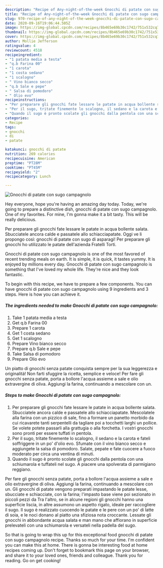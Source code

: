 ```yaml
---
description: "Recipe of Any-night-of-the-week Gnocchi di patate con sugo campagnolo"
title: "Recipe of Any-night-of-the-week Gnocchi di patate con sugo campagnolo"
slug: 970-recipe-of-any-night-of-the-week-gnocchi-di-patate-con-sugo-campagnolo
date: 2020-09-16T19:06:44.505Z
image: https://img-global.cpcdn.com/recipes/8b465e69b30c1742/751x532cq70/gnocchi-di-patate-con-sugo-campagnolo-recipe-main-photo.jpg
thumbnail: https://img-global.cpcdn.com/recipes/8b465e69b30c1742/751x532cq70/gnocchi-di-patate-con-sugo-campagnolo-recipe-main-photo.jpg
cover: https://img-global.cpcdn.com/recipes/8b465e69b30c1742/751x532cq70/gnocchi-di-patate-con-sugo-campagnolo-recipe-main-photo.jpg
author: Mollie Jefferson
ratingvalue: 4
reviewcount: 4518
recipeingredient:
- "1 patata media a testa"
- "q.b Farina 00"
- "1 carota"
- "1 costa sedano"
- "1 scalogno"
- " Vino bianco secco"
- "q.b Sale e pepe"
- " Salsa di pomodoro"
- " Olio evo"
recipeinstructions:
- "Per preparare gli gnocchi fate lessare le patate in acqua bollente salata. Sbucciatele ancora calde e passatele allo schiacciapatate. Mescolatele alla farina con un pizzico di sale, fino a formare un panetto morbido da cui ricavarete tanti serpentelli da tagliare poi a tocchetti larghi un pollice. Se volete potete passarli alla grattugia o alla forchetta. I vostri gnocchi sono pronti per essere tuffati in pentola."
- "Per il sugo, tritate finemente lo scalogno, il sedano e la carota e fateli soffriggere in un po&#39; d&#39;olio evo. Sfumate con il vino bianco secco e aggiungete la salsa di pomodoro. Salate, pepate e fate cuocere a fuoco moderato per circa una ventina di minuti."
- "Quando il sugo è pronto scolate gli gnocchi dalla pentola con una schiumarola e tuffateli nel sugo. A piacere una spolverata di parmigiano reggiano."
categories:
- Recipe
tags:
- gnocchi
- di
- patate

katakunci: gnocchi di patate 
nutrition: 269 calories
recipecuisine: American
preptime: "PT28M"
cooktime: "PT45M"
recipeyield: "2"
recipecategory: Lunch

---
```



![Gnocchi di patate con sugo campagnolo](https://img-global.cpcdn.com/recipes/8b465e69b30c1742/751x532cq70/gnocchi-di-patate-con-sugo-campagnolo-recipe-main-photo.jpg)

Hey everyone, hope you're having an amazing day today. Today, we're going to prepare a distinctive dish, gnocchi di patate con sugo campagnolo. One of my favorites. For mine, I'm gonna make it a bit tasty. This will be really delicious.

Per preparare gli gnocchi fate lessare le patate in acqua bollente salata. Sbucciatele ancora calde e passatele allo schiacciapatate. Oggi ve li propongo così: gnocchi di patate con sugo di asparagi! Per preparare gli gnocchi ho utilizzato le patate dell&#39;azienda Fratelli Torti.

Gnocchi di patate con sugo campagnolo is one of the most favored of recent trending meals on earth. It is simple, it is quick, it tastes yummy. It is enjoyed by millions every day. Gnocchi di patate con sugo campagnolo is something that I've loved my whole life. They're nice and they look fantastic.


To begin with this recipe, we have to prepare a few components. You can have gnocchi di patate con sugo campagnolo using 9 ingredients and 3 steps. Here is how you can achieve it.

<!--inarticleads1-->

##### The ingredients needed to make Gnocchi di patate con sugo campagnolo:

1. Take 1 patata media a testa
1. Get q.b Farina 00
1. Prepare 1 carota
1. Get 1 costa sedano
1. Get 1 scalogno
1. Prepare  Vino bianco secco
1. Prepare q.b Sale e pepe
1. Take  Salsa di pomodoro
1. Prepare  Olio evo


Un piatto di gnocchi senza patate conquista sempre per la sua leggerezza e originalità! Non farti sfuggire la ricetta, semplice e veloce! Per fare gli gnocchi senza patate, porta a bollore l&#39;acqua assieme a sale e olio extravergine di oliva. Aggiungi la farina, continuando a mescolare con un. 

<!--inarticleads2-->

##### Steps to make Gnocchi di patate con sugo campagnolo:

1. Per preparare gli gnocchi fate lessare le patate in acqua bollente salata. Sbucciatele ancora calde e passatele allo schiacciapatate. Mescolatele alla farina con un pizzico di sale, fino a formare un panetto morbido da cui ricavarete tanti serpentelli da tagliare poi a tocchetti larghi un pollice. Se volete potete passarli alla grattugia o alla forchetta. I vostri gnocchi sono pronti per essere tuffati in pentola.
1. Per il sugo, tritate finemente lo scalogno, il sedano e la carota e fateli soffriggere in un po&#39; d&#39;olio evo. Sfumate con il vino bianco secco e aggiungete la salsa di pomodoro. Salate, pepate e fate cuocere a fuoco moderato per circa una ventina di minuti.
1. Quando il sugo è pronto scolate gli gnocchi dalla pentola con una schiumarola e tuffateli nel sugo. A piacere una spolverata di parmigiano reggiano.


Per fare gli gnocchi senza patate, porta a bollore l&#39;acqua assieme a sale e olio extravergine di oliva. Aggiungi la farina, continuando a mescolare con un. Gli gnocchi di patate vengono preparati impastando le patate lesse, sbucciate e schiacciate, con la farina; l&#39;impasto base viene poi sezionato in piccoli pezzi da Tra l&#39;altro, se in alcune regioni gli gnocchi hanno una superficie liscia, in altre assumono un aspetto rigato, ideale per raccogliere il sugo. Il sugo è realizzato cuocendo le patate e le pere con un po&#39; di latte di soia, e le noci donano al piatto una sfiziosa nota croccante. Lessate gli gnocchi in abbondante acqua salata e man mano che affiorano in superficie prelevateli con una schiumarola e versateli nella padella del sugo. 

So that is going to wrap this up for this exceptional food gnocchi di patate con sugo campagnolo recipe. Thanks so much for your time. I'm confident you can make this at home. There is gonna be interesting food at home recipes coming up. Don't forget to bookmark this page on your browser, and share it to your loved ones, friends and colleague. Thank you for reading. Go on get cooking!
